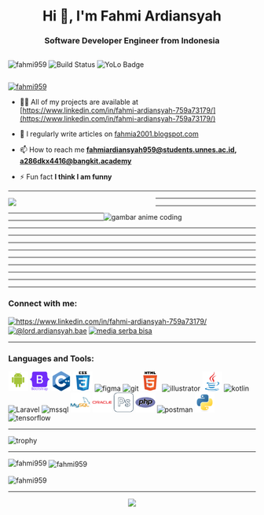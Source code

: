 <h1 align="center">Hi 👋, I'm Fahmi Ardiansyah</h1>
<h3 align="center">Software Developer Engineer from Indonesia</h3>


<div style="display: flex; align-items: center; justify-content: space-between;">
    <p align="left">
        <img src="https://komarev.com/ghpvc/?username=fahmi959&label=Profile%20views&color=0e75b6&style=flat" alt="fahmi959" />
             <img src="https://img.shields.io/badge/build-passing-brightgreen" alt="Build Status" />
        <img src="https://img.shields.io/badge/YoLo-Completed-red" alt="YoLo Badge" />
    </p>
</div>

<p align="left"> <a href="https://github.com/fahmi959/github-profile-trophy"><img src="https://github-profile-trophy.vercel.app/?username=ryo-ma&theme=discord" alt="fahmi959" /></a> </p>


- 👨‍💻 All of my projects are available at [https://www.linkedin.com/in/fahmi-ardiansyah-759a73179/](https://www.linkedin.com/in/fahmi-ardiansyah-759a73179/)

- 📝 I regularly write articles on [fahmia2001.blogspot.com](fahmia2001.blogspot.com)

- 📫 How to reach me **fahmiardiansyah959@students.unnes.ac.id, a286dkx4416@bangkit.academy**

- ⚡ Fun fact **I think I am funny**  
<hr>

<img align='left' width ="300" src="https://i.pinimg.com/originals/e8/f4/53/e8f453469a3ec97ecd354df465d73913.gif">
<hr><hr>
<img align= "right" alt ="gambar anime coding" width ="310" src="https://developers.giphy.com/branch/master/static/api-512d36c09662682717108a38bbb5c57d.gif">

<hr><hr><hr><hr><hr><hr><hr><hr><hr><hr>

<hr>
<h3 align="left">Connect with me: </h3>
<p align="left">
<a href="https://www.linkedin.com/in/fahmi-ardiansyah-759a73179/" target="blank"><img align="center" src="https://raw.githubusercontent.com/rahuldkjain/github-profile-readme-generator/master/src/images/icons/Social/linked-in-alt.svg" alt="https://www.linkedin.com/in/fahmi-ardiansyah-759a73179/" height="30" width="40" /></a>
<a href="https://instagram.com/ardgamingfahmi" target="blank"><img align="center" src="https://raw.githubusercontent.com/rahuldkjain/github-profile-readme-generator/master/src/images/icons/Social/instagram.svg" alt="@lord.ardiansyah.bae" height="30" width="40" /></a>
<a href="https://www.youtube.com/@mediaserbabisa1474/videos"  target="blank"><img align="center" src="https://raw.githubusercontent.com/rahuldkjain/github-profile-readme-generator/master/src/images/icons/Social/youtube.svg" alt="media serba bisa" height="30" width="40" /></a>
</p><hr>



<h3 align="left">Languages and Tools:</h3>
<p align="left"> 
<img src="https://raw.githubusercontent.com/devicons/devicon/master/icons/android/android-original-wordmark.svg" alt="android" width="40" height="40"/>
<img src="https://raw.githubusercontent.com/devicons/devicon/master/icons/bootstrap/bootstrap-plain-wordmark.svg" alt="bootstrap" width="40" height="40"/>
<img src="https://raw.githubusercontent.com/devicons/devicon/master/icons/cplusplus/cplusplus-original.svg" alt="cplusplus" width="40" height="40"/>
<img src="https://raw.githubusercontent.com/devicons/devicon/master/icons/css3/css3-original-wordmark.svg" alt="css3" width="40" height="40"/>
<img src="https://www.vectorlogo.zone/logos/figma/figma-icon.svg" alt="figma" width="40" height="40"/>
<img src="https://www.vectorlogo.zone/logos/git-scm/git-scm-icon.svg" alt="git" width="40" height="40"/>
<img src="https://raw.githubusercontent.com/devicons/devicon/master/icons/html5/html5-original-wordmark.svg" alt="html5" width="40" height="40"/>
<img src="https://www.vectorlogo.zone/logos/adobe_illustrator/adobe_illustrator-icon.svg" alt="illustrator" width="40" height="40"/>
<img src="https://raw.githubusercontent.com/devicons/devicon/master/icons/java/java-original.svg" alt="java" width="40" height="40"/>
<img src="https://www.vectorlogo.zone/logos/kotlinlang/kotlinlang-icon.svg" alt="kotlin" width="40" height="40"/>
<img src="https://laravel.com/assets/img/components/logo-laravel.svg" alt="Laravel" width="40" height="40"/>
<img src="https://www.svgrepo.com/show/303229/microsoft-sql-server-logo.svg" alt="mssql" width="40" height="40"/>
<img src="https://raw.githubusercontent.com/devicons/devicon/master/icons/mysql/mysql-original-wordmark.svg" alt="mysql" width="40" height="40"/>
<img src="https://raw.githubusercontent.com/devicons/devicon/master/icons/oracle/oracle-original.svg" alt="oracle" width="40" height="40"/>
<img src="https://raw.githubusercontent.com/devicons/devicon/master/icons/photoshop/photoshop-line.svg" alt="photoshop" width="40" height="40"/>
<img src="https://raw.githubusercontent.com/devicons/devicon/master/icons/php/php-original.svg" alt="php" width="40" height="40"/>
<img src="https://www.vectorlogo.zone/logos/getpostman/getpostman-icon.svg" alt="postman" width="40" height="40"/>
<img src="https://raw.githubusercontent.com/devicons/devicon/master/icons/python/python-original.svg" alt="python" width="40" height="40"/>
<img src="https://www.vectorlogo.zone/logos/tensorflow/tensorflow-icon.svg" alt="tensorflow" width="40" height="40"/>
</p><hr>

![trophy](https://skillicons.dev/icons?i=androidstudio,kotlin,java,gradle,arduino,react,figma,xd,idea,vscode,py,stackoverflow,git,github,postman,firebase,mongodb,supabase&perline=18)
<hr>

<p><img align="left" src="https://github-readme-stats.vercel.app/api/top-langs?username=fahmi959&show_icons=true&locale=en&layout=compact&include_all_commits=true&theme=defaultk&langs_count=30" alt="fahmi959"/></p>
<p>&nbsp;<img align="center" src="https://github-readme-stats.vercel.app/api?username=fahmi959&show_icons=true&locale=en&include_all_commits=true&theme=default" alt="fahmi959"/></p>
<p><img align="center" src="https://github-readme-streak-stats.herokuapp.com/?user=fahmi959&theme=default" alt="fahmi959"/></p>

<hr>


<p align="center">
  <img width="700" src="https://github-profile-summary-cards.vercel.app/api/cards/profile-details?username=fahmi959&theme=nord_dark"/>
</p>





